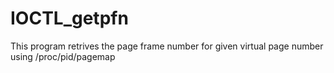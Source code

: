 # IOCTL_getpfn
This program retrives the page frame number for given virtual page number using /proc/pid/pagemap
